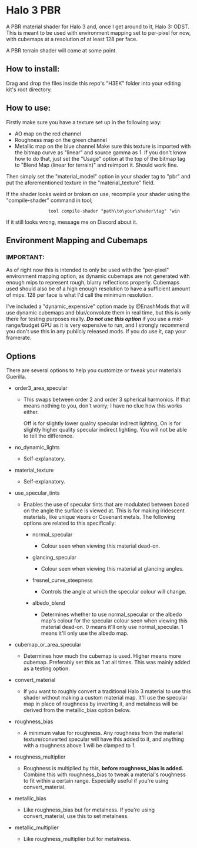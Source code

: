 # Halo 3 PBR
A PBR material shader for Halo 3 and, once I get around to it, Halo 3: ODST.
This is meant to be used with environment mapping set to per-pixel for now, with cubemaps at a resolution of at least 128 per face.

A PBR terrain shader will come at some point.

## How to install:
Drag and drop the files inside this repo's "H3EK" folder into your editing kit's root directory.

## How to use:
Firstly make sure you have a texture set up in the following way:
- AO map on the red channel
- Roughness map on the green channel
- Metallic map on the blue channel
Make sure this texture is imported with the bitmap curve as "linear" and source gamma as 1. If you don't know how to do that,
just set the "Usage" option at the top of the bitmap tag to "Blend Map (linear for terrain)" and reimport it. Should work fine.

Then simply set the "material_model" option in your shader tag to "pbr" and put the aforementioned texture in the
"material_texture" field.

If the shader looks weird or broken on use, recompile your shader using the "compile-shader" command in tool;
```
                tool compile-shader "path\to\your\shader\tag" "win
```
If it still looks wrong, message me on Discord about it.

## Environment Mapping and Cubemaps
### IMPORTANT:
As of right now this is intended to only be used with the "per-pixel" environment mapping option, as dynamic cubemaps are not
generated with enough mips to represent rough, blurry reflections properly. Cubemaps used should also be of a high enough 
resolution to have a sufficient amount of mips. 128 per face is what I'd call the minimum resolution. 

I've included a "dynamic_expensive" option made by @EnashMods that will use dynamic cubemaps and blur/convolute them in real time, but this is
only there for testing purposes really.
***Do not use this option*** if you use a mid-range/budget GPU as it is very expensive to run, and I strongly recommend you don't use this in any publicly released mods. If you do use it, cap your framerate.

## Options
There are several options to help you customize or tweak your materials Guerilla.

+  order3_area_specular
   - This swaps between order 2 and order 3 spherical harmonics. If that means
     nothing to you, don't worry; I have no clue how this works either.

     Off is for slightly lower quality specular indirect lighting,
     On is for slightly higher quality specular indirect lighting.
     You will not be able to tell the difference.
+  no_dynamic_lights
   - Self-explanatory.
+  material_texture
   - Self-explanatory.
+  use_specular_tints
   - Enables the use of specular tints that are modulated between based on
     the angle the surface is viewed at. This is for making iridescent
     materials, like unique visors or Covenant metals.
     The following options are related to this specifically:

     - normal_specular
       - Colour seen when viewing this material dead-on.
      
     - glancing_specular
       - Colour seen when viewing this material at glancing angles.
      
     - fresnel_curve_steepness
       - Controls the angle at which the specular colour will change.
      
     - albedo_blend
       - Determines whether to use normal_specular or the albedo map's colour for
         the specular colour seen when viewing this material dead-on.
         0 means it'll only use normal_specular.
         1 means it'll only use the albedo map.

+  cubemap_or_area_specular
   - Determines how much the cubemap is used. Higher means more cubemap.
     Preferably set this as 1 at all times. This was mainly added
     as a testing option.
         
+  convert_material
   - If you want to roughly convert a traditional Halo 3 material to
     use this shader without making a custom material map.
     It'll use the specular map in place of roughness by
     inverting it, and metalness will be derived from the
     metallic_bias option below.

+  roughness_bias
   - A minimum value for roughness. Any roughness from the
     material texture/converted specular will have this added to it, and anything
     with a roughness above 1 will be clamped to 1.

+  roughness_multiplier
   - Roughness is multiplied by this, **before roughness_bias is added.**
     Combine this with roughness_bias to tweak a material's roughness
     to fit within a certain range. Especially useful if you're using
     convert_material.

+  metallic_bias
   - Like roughness_bias but for metalness.
     If you're using convert_material, use this to set metalness.

+  metallic_multiplier
   - Like roughness_multiplier but for metalness.
